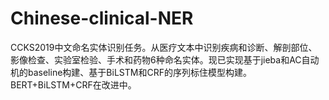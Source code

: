 # Chinese-clinical-NER
CCKS2019中文命名实体识别任务。从医疗文本中识别疾病和诊断、解剖部位、影像检查、实验室检验、手术和药物6种命名实体。现已实现基于jieba和AC自动机的baseline构建、基于BiLSTM和CRF的序列标住模型构建。BERT+BiLSTM+CRF在改进中。
